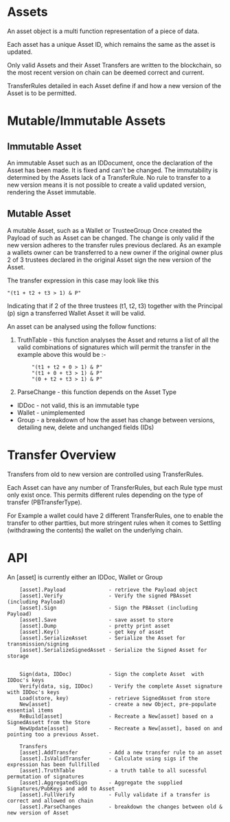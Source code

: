 
# Assets

An asset object is a multi function representation of a piece of data.

Each asset has a unique  Asset ID, which remains the same as the asset is updated.

Only valid Assets and their Asset Transfers are written to the blockchain, so the most recent version on chain can be deemed correct and current.

TransferRules detailed in each Asset define if and how a new version of the Asset is to be permitted.


# Mutable/Immutable Assets

## Immutable Asset
An immutable Asset such as an IDDocument, once the declaration of the Asset has been made.
It is fixed and can't be changed. The immutability is determined by the Assets lack of a TransferRule.
No rule to transfer to a new version means it is not possible to create a valid updated version, rendering the Asset immutable.


## Mutable Asset
A mutable Asset, such as a Wallet or TrusteeGroup
Once created the Payload of such as Asset can be changed.
The change is only valid if the new version adheres to the transfer rules previous declared.
As an example a wallets owner can be transferred to a new owner if the original owner plus 2 of 3
trustees declared in the original Asset sign the new version of the Asset.

The transfer expression in this case may look like this 

```
"(t1 + t2 + t3 > 1) & P"
```

Indicating that if 2 of the three trustees (t1, t2, t3)  together with the Principal (p) sign a transferred Wallet Asset
it will be valid.

    
An asset can be analysed using the follow functions: 
1) TruthTable - this function analyses the Asset and returns a list of all the valid combinations of signatures which will permit the transfer
in the example above this would be :-

```
        "(t1 + t2 + 0 > 1) & P"
        "(t1 + 0 + t3 > 1) & P"
        "(0 + t2 + t3 > 1) & P"
```

2) ParseChange - this function depends on the Asset Type
* IDDoc  - not valid, this is an immutable type
* Wallet - unimplemented
* Group  - a breakdown of how the asset has change between versions, detailing new, delete and unchanged fields (IDs)


# Transfer Overview

Transfers from old to new version are controlled using TransferRules.

Each Asset can have any number of TransferRules, but each Rule type must only exist once.
This permits different rules depending on the type of transfer (PBTransferType).

For Example a wallet could have 2 different TransferRules, one to enable the transfer to 
other partties, but more stringent rules when it comes to Settling (withdrawing the contents)
the wallet on the underlying chain.

# API

An [asset] is currently either an IDDoc, Wallet or Group 


````
    [asset].Payload              - retrieve the Payload object 
    [asset].Verify               - Verify the signed PBAsset (including Payload)
    [asset].Sign                 - Sign the PBAsset (including Payload)
    [asset].Save                 - save asset to store
    [asset].Dump                 - pretty print asset
    [asset].Key()                - get key of asset
    [asset].SerializeAsset       - Serialize the Asset for transmission/signing
    [asset].SerializeSignedAsset - Serialize the Signed Asset for storage
     

    Sign(data, IDDoc)            - Sign the complete Asset  with IDDoc's keys
    Verify(data, sig, IDDoc)     - Verify the complete Asset signature with IDDoc's keys
    Load(store, key)             - retrieve SignedAsset from store
    New[asset]                   - create a new Object, pre-populate essential items
    ReBuild[asset]               - Recreate a New[asset] based on a SignedAssett from the Store
    NewUpdate[asset]             - Recreate a New[asset], based on and pointing too a previous Asset.
````

````
    Transfers
    [asset].AddTransfer          - Add a new transfer rule to an asset
    [asset].IsValidTransfer      - Calculate using sigs if the expression has been fullfilled
    [asset].TruthTable           - a truth table to all sucessful permutation of signatures
    [asset].AggregatedSign       - Aggregate the supplied Signatures/PubKeys and add to Asset
    [asset].FullVerify           - Fully validate if a transfer is correct and allowed on chain
    [asset].ParseChanges         - breakdown the changes between old & new version of Asset
````